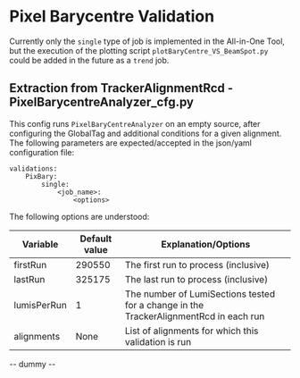 # Pixel Barycentre Validation
Currently only the `single` type of job is implemented in the All-in-One Tool, but the execution of the plotting script `plotBaryCentre_VS_BeamSpot.py` could be added in the future as a `trend` job.

## Extraction from TrackerAlignmentRcd - PixelBarycentreAnalyzer_cfg.py
This config runs `PixelBaryCentreAnalyzer` on an empty source, after configuring the GlobalTag and additional conditions for a given alignment.
The following parameters are expected/accepted in the json/yaml configuration file:
```
validations:
    PixBary:
        single:
            <job_name>:
                <options>
```

The following options are understood:

Variable | Default value | Explanation/Options
-------- | ------------- | --------------------
firstRun | 290550 | The first run to process (inclusive)
lastRun | 325175 | The last run to process (inclusive)
lumisPerRun | 1 | The number of LumiSections tested for a change in the TrackerAlignmentRcd in each run
alignments | None | List of alignments for which this validation is run
-- dummy --
